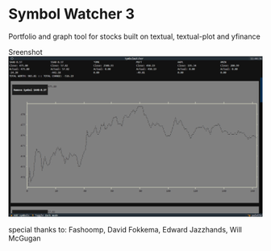 # Symbol Watcher 3
Portfolio and graph tool for stocks built on textual, textual-plot and yfinance

Sreenshot
![alt text](https://github.com/Vetulus-De-Suecicus/Symbol-Watcher-3/blob/main/Images/Screenshot%202025-05-26%20114454.png)

special thanks to:
Fashoomp, 
David Fokkema, 
Edward Jazzhands, 
Will McGugan
